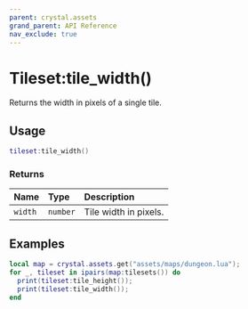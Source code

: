 ```yaml
---
parent: crystal.assets
grand_parent: API Reference
nav_exclude: true
---
```


# Tileset:tile_width()

Returns the width in pixels of a single tile.

## Usage

```lua
tileset:tile_width()
```

### Returns

| Name    | Type     | Description           |
| :------ | :------- | :-------------------- |
| `width` | `number` | Tile width in pixels. |

## Examples

```lua
local map = crystal.assets.get("assets/maps/dungeon.lua");
for _, tileset in ipairs(map:tilesets()) do
  print(tileset:tile_height());
  print(tileset:tile_width());
end
```
